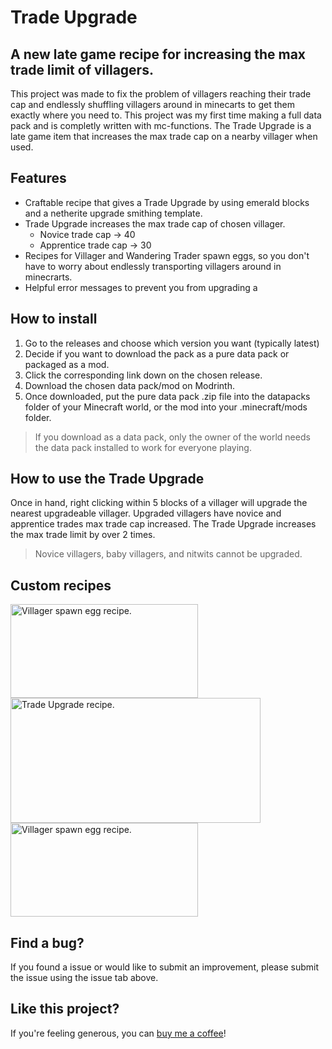 # Trade Upgrade

## A new late game recipe for increasing the max trade limit of villagers.

This project was made to fix the problem of villagers reaching their trade cap and endlessly shuffling villagers around in minecarts to get them exactly where you need to. This project was my first time making a full data pack and is completly written with mc-functions. The Trade Upgrade is a late game item that increases the max trade cap on a nearby villager when used.

## Features

- Craftable recipe that gives a Trade Upgrade by using emerald blocks and a netherite upgrade smithing template.
- Trade Upgrade increases the max trade cap of chosen villager.
  - Novice trade cap -> 40
  - Apprentice trade cap -> 30
- Recipes for Villager and Wandering Trader spawn eggs, so you don't have to worry about endlessly transporting villagers around in minecrarts.
- Helpful error messages to prevent you from upgrading a

## How to install

1. Go to the releases and choose which version you want (typically latest)
2. Decide if you want to download the pack as a pure data pack or packaged as a mod.
3. Click the corresponding link down on the chosen release.
4. Download the chosen data pack/mod on Modrinth.
5. Once downloaded, put the pure data pack .zip file into the datapacks folder of your Minecraft world, or the mod into your .minecraft/mods folder.

> If you download as a data pack, only the owner of the world needs the data pack installed to work for everyone playing.

## How to use the Trade Upgrade

Once in hand, right clicking within 5 blocks of a villager will upgrade the nearest upgradeable villager. Upgraded villagers have novice and apprentice trades max trade cap increased. The Trade Upgrade increases the max trade limit by over 2 times.

> Novice villagers, baby villagers, and nitwits cannot be upgraded.

## Custom recipes

<img  
src="https://cdn.modrinth.com/data/cached_images/f614c0e007323e314de5ac46b3a273aa3009f18e.png"
alt="Villager spawn egg recipe."
width="300"
height="150">
<img src="https://cdn.modrinth.com/data/cached_images/8d41685ca98aaf2930af4cecce09fe84672e19b4.png" alt="Trade Upgrade recipe."
width="400"
height="200">
<img  
src="https://cdn.modrinth.com/data/cached_images/b19a12f127fa86d71b0ec9e2467b3f8e1cdd58eb.png"
alt="Villager spawn egg recipe."
width="300"
height="150">

## Find a bug?

If you found a issue or would like to submit an improvement, please submit the issue using the issue tab above.

## Like this project?

If you're feeling generous, you can [buy me a coffee](https://buymeacoffee.com/burnttoastdev)!
